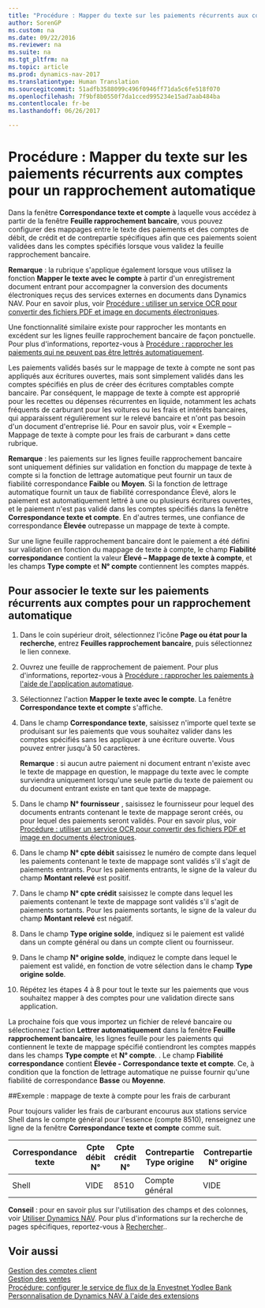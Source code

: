 ```yaml
---
title: "Procédure : Mapper du texte sur les paiements récurrents aux comptes pour un rapprochement automatique"
author: SorenGP
ms.custom: na
ms.date: 09/22/2016
ms.reviewer: na
ms.suite: na
ms.tgt_pltfrm: na
ms.topic: article
ms.prod: dynamics-nav-2017
ms.translationtype: Human Translation
ms.sourcegitcommit: 51adfb3588099c496f0946ff71da5c6fe518f070
ms.openlocfilehash: 7f9bf8b0550f7da1cced995234e15ad7aab484ba
ms.contentlocale: fr-be
ms.lasthandoff: 06/26/2017

---
```


# <a name="how-to-map-text-on-recurring-payments-to-accounts-for-automatic-reconciliation"></a>Procédure : Mapper du texte sur les paiements récurrents aux comptes pour un rapprochement automatique
Dans la fenêtre **Correspondance texte et compte** à laquelle vous accédez à partir de la fenêtre **Feuille rapprochement bancaire**, vous pouvez configurer des mappages entre le texte des paiements et des comptes de débit, de crédit et de contrepartie spécifiques afin que ces paiements soient validées dans les comptes spécifiés lorsque vous validez la feuille rapprochement bancaire.

**Remarque** : la rubrique s'applique également lorsque vous utilisez la fonction **Mapper le texte avec le compte** à partir d'un enregistrement document entrant pour accompagner la conversion des documents électroniques reçus des services externes en documents dans Dynamics NAV. Pour en savoir plus, voir [Procédure : utiliser un service OCR pour convertir des fichiers PDF et image en documents électroniques](across-how-use-ocr-pdf-images-files.md).   

Une fonctionnalité similaire existe pour rapprocher les montants en excédent sur les lignes feuille rapprochement bancaire de façon ponctuelle. Pour plus d'informations, reportez-vous à [Procédure : rapprocher les paiements qui ne peuvent pas être lettrés automatiquement](receivables-how-reconcile-payments-cannot-apply-auto.md).

Les paiements validés basés sur le mappage de texte à compte ne sont pas appliqués aux écritures ouvertes, mais sont simplement validés dans les comptes spécifiés en plus de créer des écritures comptables compte bancaire. Par conséquent, le mappage de texte à compte est approprié pour les recettes ou dépenses récurrentes en liquide, notamment les achats fréquents de carburant pour les voitures ou les frais et intérêts bancaires, qui apparaissent régulièrement sur le relevé bancaire et n'ont pas besoin d'un document d'entreprise lié. Pour en savoir plus, voir « Exemple – Mappage de texte à compte pour les frais de carburant » dans cette rubrique.

**Remarque** : les paiements sur les lignes feuille rapprochement bancaire sont uniquement définies sur validation en fonction du mappage de texte à compte si la fonction de lettrage automatique peut fournir un taux de fiabilité correspondance **Faible** ou **Moyen**. Si la fonction de lettrage automatique fournit un taux de fiabilité correspondance Élevé, alors le paiement est automatiquement lettré à une ou plusieurs écritures ouvertes, et le paiement n'est pas validé dans les comptes spécifiés dans la fenêtre **Correspondance texte et compte**. En d'autres termes, une confiance de correspondance **Élevée** outrepasse un mappage de texte à compte.

Sur une ligne feuille rapprochement bancaire dont le paiement a été défini sur validation en fonction du mappage de texte à compte, le champ **Fiabilité correspondance** contient la valeur **Élevé – Mappage de texte à compte**, et les champs **Type compte** et **N° compte** contiennent les comptes mappés.

## <a name="to-map-text-on-recurring-payments-to-accounts-for-automatic-reconciliation"></a>Pour associer le texte sur les paiements récurrents aux comptes pour un rapprochement automatique
1. Dans le coin supérieur droit, sélectionnez l'icône **Page ou état pour la recherche**, entrez **Feuilles rapprochement bancaire**, puis sélectionnez le lien connexe.
2. Ouvrez une feuille de rapprochement de paiement. Pour plus d'informations, reportez-vous à [Procédure : rapprocher les paiements à l'aide de l'application automatique](receivables-how-reconcile-payments-auto-application.md).
3. Sélectionnez l'action **Mapper le texte avec le compte**. La fenêtre **Correspondance texte et compte** s'affiche.
4. Dans le champ **Correspondance texte**, saisissez n'importe quel texte se produisant sur les paiements que vous souhaitez valider dans les comptes spécifiés sans les appliquer à une écriture ouverte. Vous pouvez entrer jusqu'à 50 caractères.

    **Remarque** : si aucun autre paiement ni document entrant n'existe avec le texte de mappage en question, le mappage du texte avec le compte surviendra uniquement lorsqu'une seule partie du texte de paiement ou du document entrant existe en tant que texte de mappage.
5. Dans le champ **N° fournisseur** , saisissez le fournisseur pour lequel des documents entrants contenant le texte de mappage seront créés, ou pour lequel des paiements seront validés. Pour en savoir plus, voir [Procédure : utiliser un service OCR pour convertir des fichiers PDF et image en documents électroniques](across-how-use-ocr-pdf-images-files.md).      
6. Dans le champ **N° cpte débit** saisissez le numéro de compte dans lequel les paiements contenant le texte de mappage sont validés s'il s'agit de paiements entrants. Pour les paiements entrants, le signe de la valeur du champ **Montant relevé** est positif.
7. Dans le champ **N° cpte crédit** saisissez le compte dans lequel les paiements contenant le texte de mappage sont validés s'il s'agit de paiements sortants. Pour les paiements sortants, le signe de la valeur du champ **Montant relevé** est négatif.
8. Dans le champ **Type origine solde**, indiquez si le paiement est validé dans un compte général ou dans un compte client ou fournisseur.
9. Dans le champ **N° origine solde**, indiquez le compte dans lequel le paiement est validé, en fonction de votre sélection dans le champ **Type origine solde**.
10. Répétez les étapes 4 à 8 pour tout le texte sur les paiements que vous souhaitez mapper à des comptes pour une validation directe sans application.

La prochaine fois que vous importez un fichier de relevé bancaire ou sélectionnez l'action **Lettrer automatiquement** dans la fenêtre **Feuille rapprochement bancaire**, les lignes feuille pour les paiements qui contiennent le texte de mappage spécifié contiendront les comptes mappés dans les champs **Type compte** et **N° compte**. . Le champ **Fiabilité correspondance** contient **Élevée - Correspondance texte et compte**. Ce, à condition que la fonction de lettrage automatique ne puisse fournir qu'une fiabilité de correspondance **Basse** ou **Moyenne**.

##<a name="example-text-to-account-mapping-for-fuel-expense"></a>Exemple : mappage de texte à compte pour les frais de carburant

Pour toujours valider les frais de carburant encourus aux stations service Shell dans le compte général pour l'essence (compte 8510), renseignez une ligne de la fenêtre **Correspondance texte et compte** comme suit.

|Correspondance texte |Cpte débit N° |Cpte crédit N° |Contrepartie Type origine |Contrepartie N° origine |
|-------------|---------------|----------------|-----------------|----------------|
|Shell |VIDE |8510 |Compte général|VIDE|

**Conseil** : pour en savoir plus sur l'utilisation des champs et des colonnes, voir [Utiliser Dynamics NAV](ui-work-product.md). Pour plus d'informations sur la recherche de pages spécifiques, reportez-vous à [Rechercher](ui-search.md)..

## <a name="see-also"></a>Voir aussi
[Gestion des comptes client](receivables-manage-receivables.md)  
[Gestion des ventes](sales-manage-sales.md)  
[Procédure: configurer le service de flux de la Envestnet Yodlee Bank](bank-how-setup-bank-statement-service.md)  
[Personnalisation de Dynamics NAV à l'aide des extensions](ui-extensions.md)

